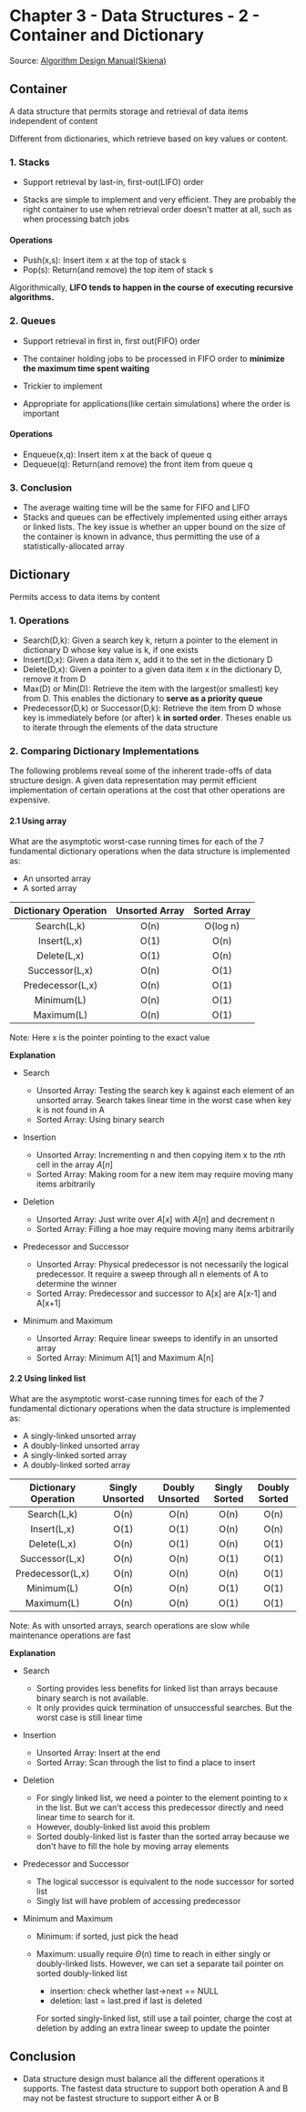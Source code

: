 # Chapter 3 - Data Structures - 2 - Container and Dictionary

Source: [Algorithm Design Manual(Skiena)](https://github.com/addyrookie/Depot-App/raw/master/gmail/The%20Algorithm%20Design%20Manual%202ed%20%20by%20Steven%20S.%20Skiena.pdf)



## Container

A data structure that permits storage and retrieval of data items independent of content

Different from dictionaries, which retrieve based on key values or content.



### 1. Stacks

* Support retrieval by last-in, first-out(LIFO) order

* Stacks are simple to implement and very efficient. They are probably the right container to use when retrieval order doesn't matter at all, such as when processing batch jobs



#### Operations

* Push(x,s): Insert item x at the top of stack s
* Pop(s): Return(and remove) the top item of stack s



Algorithmically, **LIFO tends to happen in the course of executing recursive algorithms.**



### 2. Queues

* Support retrieval in first in, first out(FIFO) order

* The container holding jobs to be processed in FIFO order to **minimize the maximum time spent waiting**
* Trickier to implement
* Appropriate for applications(like certain simulations) where the order is important



#### Operations

* Enqueue(x,q): Insert item x at the back of queue q
* Dequeue(q): Return(and remove) the front item from queue q



### 3. Conclusion

* The average waiting time will be the same for FIFO and LIFO
* Stacks and queues can be effectively implemented using either arrays or linked lists. The key issue is whether an upper bound on the size of the container is known in advance, thus permitting the use of a statistically-allocated array







## Dictionary

Permits access to data items by content



### 1. Operations

* Search(D,k): Given a search key k, return a pointer to the element in dictionary D whose key value is k, if one exists
* Insert(D,x): Given a data item x, add it to the set in the dictionary D
* Delete(D,x): Given a pointer to a given data item x in the dictionary D, remove it from D
* Max(D) or Min(D): Retrieve the item with the largest(or smallest) key from D. This enables the dictionary to **serve as a priority queue**
* Predecessor(D,k) or Successor(D,k): Retrieve the item from D whose key is immediately before (or after) k **in sorted order**. Theses enable us to iterate through the elements of the data structure



### 2. Comparing Dictionary Implementations

The following problems reveal some of the inherent trade-offs of data structure design. A given data representation may permit efficient implementation of certain operations at the cost that other operations are expensive.



#### 2.1 Using array

What are the asymptotic worst-case running times for each of the 7 fundamental dictionary operations when the data structure is implemented as:

* An unsorted array
* A sorted array



| Dictionary Operation | Unsorted Array | Sorted Array |
| :------------------: | :------------: | :----------: |
|     Search(L,k)      |      O(n)      |   O(log n)   |
|     Insert(L,x)      |      O(1)      |     O(n)     |
|     Delete(L,x)      |      O(1)      |     O(n)     |
|    Successor(L,x)    |      O(n)      |     O(1)     |
|   Predecessor(L,x)   |      O(n)      |     O(1)     |
|      Minimum(L)      |      O(n)      |     O(1)     |
|      Maximum(L)      |      O(n)      |     O(1)     |

Note: Here x is the pointer pointing to the exact value



**Explanation**

* Search
  * Unsorted Array: Testing the search key k against each element of an unsorted array. Search takes linear time in the worst case when key k is not found in A
  * Sorted Array: Using binary search
* Insertion
  * Unsorted Array: Incrementing n and then copying item x to the  $n$th cell in the array $A[n]$
  * Sorted Array: Making room for a new item may require moving many items arbitrarily
* Deletion
  * Unsorted Array: Just write over $A[x]$ with $A[n]$ and decrement n
  * Sorted Array: Filling a hoe may require moving many items arbitrarily
* Predecessor and Successor
  * Unsorted Array: Physical predecessor is not necessarily the logical predecessor. It require a sweep through all n elements of A to  determine the winner
  * Sorted Array: Predecessor and successor to A[x] are A[x-1] and A[x+1]

* Minimum and Maximum
  * Unsorted Array: Require linear sweeps to identify in an unsorted array
  * Sorted Array: Minimum A[1] and Maximum A[n]





#### 2.2 Using linked list

What are the asymptotic worst-case running times for each of the 7 fundamental dictionary operations when the data structure is implemented as:

- A singly-linked unsorted array
- A doubly-linked unsorted array
- A singly-linked sorted array
- A doubly-linked sorted array



| Dictionary Operation | Singly Unsorted | Doubly Unsorted | Singly Sorted | Doubly Sorted |
| :------------------: | :-------------: | :-------------: | :-----------: | :-----------: |
|     Search(L,k)      |      O(n)       |      O(n)       |     O(n)      |     O(n)      |
|     Insert(L,x)      |      O(1)       |      O(1)       |     O(n)      |     O(n)      |
|     Delete(L,x)      |      O(n)       |      O(1)       |     O(n)      |     O(1)      |
|    Successor(L,x)    |      O(n)       |      O(n)       |     O(1)      |     O(1)      |
|   Predecessor(L,x)   |      O(n)       |      O(n)       |     O(n)      |     O(1)      |
|      Minimum(L)      |      O(n)       |      O(n)       |     O(1)      |     O(1)      |
|      Maximum(L)      |      O(n)       |      O(n)       |     O(1)      |     O(1)      |

Note: As with unsorted arrays, search operations are slow  while maintenance operations are fast



**Explanation**

- Search
  - Sorting provides less benefits for linked list than arrays because binary search is not available.
  - It only provides quick termination of unsuccessful searches. But the worst case is still linear time
- Insertion
  - Unsorted Array: Insert at the end
  - Sorted Array: Scan through the list to find a place to insert
- Deletion
  - For singly linked list, we need a pointer to the element pointing to x in the list. But we can't access this predecessor directly and need linear time to search for it.
  - However, doubly-linked list avoid this problem
  - Sorted doubly-linked list is faster than the sorted array because we don't have to fill the hole by moving array elements
- Predecessor and Successor
  - The logical successor is equivalent to the node successor for sorted list
  - Singly list will have problem of accessing predecessor

- Minimum and Maximum

  - Minimum: if sorted, just pick the head

  - Maximum: usually require $\Theta(n)$ time to reach in either singly or doubly-linked lists. However, we can set a separate tail pointer on sorted doubly-linked list

    - insertion: check whether last->next == NULL
    - deletion: last = last.pred if last is deleted

    For sorted singly-linked list, still use a tail pointer, charge the cost at deletion by adding an extra linear sweep to update the pointer 





## Conclusion

* Data structure design must balance all the different operations it supports. The fastest data structure to support both operation A and B may not be fastest structure to support either A or B



